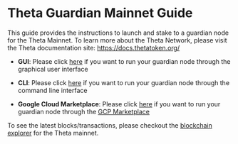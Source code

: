 # Theta Guardian Mainnet Guide

This guide provides the instructions to launch and stake to a guardian node for the Theta Mainnet. To learn more about the Theta Network, please visit the Theta documentation site: https://docs.thetatoken.org/

- **GUI**: Please click [here](./docs/GUI.md#running-a-guardian-node-through-graphical-user-interface) if you want to run your guardian node through the graphical user interface

- **CLI**: Please click [here](./docs/CLI.md#running-a-guardian-node-through-command-line) if you want to run your guardian node through the command line interface

- **Google Cloud Marketplace**: Please click [here](./docs/GCP_MARKETPLACE.md#running-a-guardian-node-on-the-googlecloud-marketplace) if you want to run your guardian node through the [GCP Marketplace](https://cloud.google.com/marketplace)

To see the latest blocks/transactions, please checkout the [blockchain explorer](https://explorer.thetatoken.org/) for the Theta mainnet.
